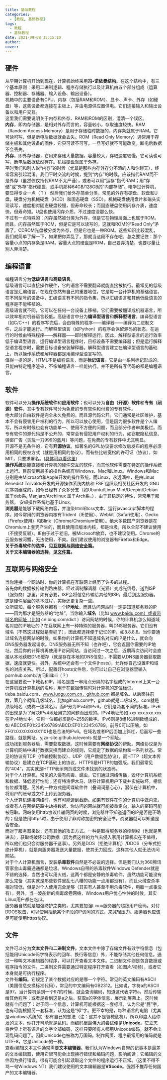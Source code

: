```yaml
---
title: 基础教程
categories:
  - [教程, 基础教程]
tags:
  - 教程
  - 基础教程
date: 2021-09-08 13:15:10
author:
cover:
---
```


## 硬件

从早期计算机开始到现在，计算机始终采用**冯•诺依曼结构**。在这个结构中，有三个基本原则：采用二进制逻辑、程序存储执行以及计算机由五个部分组成（运算器、控制器、存储器、输入设备、输出设备）。  
机箱中的主要设备有CPU、内存（包括RAM和ROM）、显卡、声卡、外存（如硬盘）等，这些设备都连接在主板上，并由电源供应器供电。它们连接输入和输出设备以和用户交互。  
这里我们需要说明关于内存和外存、RAM和ROM的区别，澄清一个误区。  
**内存**，即内存储器，是相对外存而言的，容量较小，存取速度较快。RAM（Random Access Memory）是用于存储临时数据的，内存条就属于RAM。它可读可写，但是断电后数据就会丢失。ROM（Read Only Memory）通常用于存储主板和其他设备的固件，它只可读不可写，一旦写好就不可能改变。断电后数据不会丢失。  
**外存**，即外存储器，它用来存储大量数据，容量较大，存取速度较慢。它可读也可写，断电后数据依然存在。机械硬盘就属于外存。  
平时我们和别人说“内存”的时候（尤其是那些内存外存分不清的人和你聊天），经常容易引起混淆。我们平时交流的时候，提到“内存”的时候，应该指代RAM而不是外存（虽然仅仅指代RAM不太严谨），或者可以用“运存”指代RAM；用“存储”或“外存”指代硬盘，或手机那种64GB/128GB的“内部存储”。咱学过计算机，要显得专业一点（？）
然后我们给外存简单分类。常见的外存有硬盘、软盘和U盘。硬盘分为机械硬盘（HDD）和固态硬盘（SSD）。机械硬盘使用盘片和磁头实现读写，速度相对固态硬盘较慢，但寿命较长；而固态硬盘使用闪存介质，速度快，但寿命短。U盘也使用闪存介质，不过速度没那么快。  
不过有一点特殊的：闪存虽然被分类为外存，但是它在物理层面上也属于ROM。而且，闪存虽然属于ROM，但是它是可以读写的，这就和ROM的“Read Only”矛盾了。CDROM光盘被分类为外存，但是它也是一种ROM。这些知识比较混乱，我们就简单了解一下，如果把你弄乱了，那就当这段不存在吧。总之要记住：那个容量小点的内存条是RAM，容量大点的硬盘是ROM，自己要弄清楚，也要尽量让别人弄清楚。  

## 编程语言

编程语言分为**低级语言**和**高级语言**。  
低级语言可以直接操作硬件，它的语言不需要翻译就能直接被执行。最常见的低级语言是汇编语言，在现在依然有自己的重要地位，它是每一台计算机的基础语言。在不同型号的设备中，汇编语言有不同的指令集，所以汇编语言和其他低级语言的程序是不能移植的。  
高级语言就不同，它可以在任何一台设备上移植。它们需要被翻译成机器语言，所以效率相对机器语言较低。高级语言中分为**编译型语言**和**解释型语言**。编译型语言（如C/C++）的程序写完后，会由特殊的程序——编译器——编译为二进制文件，之后才能运行。而解释型语言（如Python）的程序会保留源码的状态，在运行的时候由特殊程序——解释器——即时解释运行。因此，解释型语言的运行效率低于编译型语言。运行编译型语言程序时，目标设备不需要编译器；但是运行解释型语言程序时，需要目标设备安装解释器。解释型语言建立在编译型语言的基础上，所以操作系统和解释器都是用编译型语言写的。  
值得一提的是，HTML不是编程语言，而是**标记语言**。它是由一系列标记形成的，只能由特定程序渲染，不像编程语言一样能执行。并不是所有写代码的都是编程语言。  

## 软件

软件可以分为**操作系统软件**和**应用软件**；也可以分为**自由（开源）软件**和**专有（闭源）软件**，其中专有软件可分为免费的专有软件和付费的专有软件。  
绝大部分自由软件是完全永久免费的，而且源代码公开。它们通常是社区维护，基本不会有侵害用户权利的行为，所以可以放心使用，但是因为很多软件是个人编写，所以有时候也会有功能单一、使用不方便的问题，而且部分作者审美极烂。而专有软件的源代码是不公开的，常常会有侵犯用户权利的行为，如窃取隐私信息、弹窗广告（贪玩一刀999的蓝月）等问题，在免费的专有软件中尤其明显。  
开源不是无条件的，它有**开源协议**。如著名的GPL协议要求修改后发布的程序必须用相同的授权方式（就是用相同的协议）。而有些比较宽松的许可证（协议），如MIT，只要求署名。([具体可以看这里](/47168df2e64b/))  
**操作系统**是能直接和计算机的硬件交互的软件，而其他软件需要在特定的操作系统上运行。目前使用最多的操作系统有Windows、Mac和Linux。Windows和Mac分别是由Microsoft和Apple开发的操作系统，而Linux，永远滴神，是由Linus Benedict Torvalds开发的开源操作系统内核和 FSF 组织及相关社区开发的 GNU 程序包组成的，如今已经有了众多分支（如Ubuntu/Linux Mint/Deepin/Debian属于deb系, Manjaro/Archlinux 属于Arch系。），由于其稳定的特性，常常用于服务器。  安卓操作系统也基于Linux。  
**浏览器**是能够下载网络内容，并渲染html和css文本、运行javascript脚本的程序。如今常用的浏览器内核有Trident（IE使用）、Webkit（Safari使用）、Gecko（Firefox使用）和Blink（Chrome/Chromium使用）。绝大多数国产浏览器是在Chromium上套壳产生的，而且使用旧版本内核，都是垃圾，所以全部不建议使用（不接受反驳）。IE由于过于老旧，被Microsoft放弃，也不建议使用。Chrome的云服务被河蟹，无法使用，不爽。我们建议使用的浏览器有Firefox和Edge。  
**关于杀毒软件的选择，见[互联网与网络安全](#互联网与网络安全)篇。**  
**关于文本编辑器的选择，见[文件](#文件)篇。**  

## 互联网与网络安全

当你连接一个网站时，你的计算机在互联网上经历了许多的过程。  
首先你的数据被传输到路由器，经过调制解调器（光猫）变成光信号，送到ISP（服务商）那里，如有必要，ISP会将信息传输给其他的ISP，最后到达服务器。这是硬件层面的基本过程，实际还更复杂一些。  
众所周知，每个服务器都有一个**IP地址**。而且访问网站时一定要知道服务器的IP——因为那才是服务器的“地址”。当你输入**域名**（比如 www.baidu.com）或者带域名的网址（比如 cn.bing.com/dict ）访问网站的时候，你的计算机怎么知道域名对应的IP地址的？在互联网上有一种特殊的服务器，叫DNS服务器。它们没有域名（不然这过程就是套娃了），因此都选择便于记忆的IP，如8.8.8.8。当你要通过域名连接网站的时候，如果你的计算机不知道域名对应的IP是什么，就会向DNS服务器发起请求。DNS服务器无所不知（也许吧），它会返回你需要的IP地址。然后你的计算机再使用IP访问网站。当访问过一次之后，近期再次访问时会直接从本地获取DNS缓存（就是存在本地的DNS信息），不需要从DNS服务器获取数据，速度就更快。另外，系统中还会有一个文件(hosts)，允许你自己设置IP和域名的对应关系。所以，配置好hosts文件后，你可以让自己在浏览器里输入pornhub.com以访问Bilibili（？）  
在这里要说一下域名和IP。域名是由一串用点分隔的名字组成的Internet上某一台计算机或计算机组的名称，用于在数据传输时对计算机的定位标识。tieba.baidu.com，www.luogu.com.cn，github.com 都是域名。从后面往前数，第几个就叫几级域名，比如github.com中，github就是二级域名，com就是顶级域名（或称一级域名）。而IP分为IPv4和IPv6，它们是两套不同的标准，IPv6的出现是为了解决IPv4地址用完的问题而出现的。IPv4地址形如 xxx.xxx.xxx.xxx 在IPv4地址中，任何一位都必须是0~255的数字。IPv6则是8组16进制数组成的，如 ABCD:EF01:2345:6789:ABCD:EF01:2345:6789。前导0可以压缩，如FF01:0:0:0:0:0:0:1101也是合法的IPv6。在域名或者IP后面加上斜杠，后面写一些路径，就是网址。yjzx-site.github.io/events 就是一个网址。  
成功找到服务器后，需要获取数据。这时候需要有**网络协议**的帮助。网络协议是为计算机网络中进行数据交换而建立的规则，它规定了数据的结构和一系列状态。常见的协议有TCP（传输控制协议）、UDP（用户数据包协议），而HTTP（超文本传输协议）是建立在TCP基础上的协议，HTTPS是HTTP的加强版。我们最常见的“404”，其实就是HTTP表示网页或文件未找到的状态码。  
对于个人计算机，常见的入侵有病毒、蠕虫，它们通过网络传播，毁坏计算机系统和数据、降低运行性能；还有特洛伊木马，诱导计算机用户下载并实施破坏，相信各位都清楚。另外的一种方式是间谍软件件（叠词词恶心心），潜伏在计算机中，将用户的账号或文件上传到服务器。  
个人计算机连接网络时，也有可能遭到截断。如果有软件在你的计算机中做内鬼，或者有人在网络链路中劫持数据，你访问的网站就可能被重定向，输入的密码可能被窃取。网站使用http协议传输网页的时候，浏览器并不知道返回的IP是否是正确的；但是使用https时，由于使用了非对称加密的安全证书，浏览器就可以知道是否安全。  
而对于服务器来说，还有其他的攻击方式。一种是取得服务器的控制权（也就是黑进去），获取或破坏公司数据（因为费这样的力气去侵入家用计算机实在不值得，所以他们也只会对服务器干这事）。另外是DOS（拒绝计算机）/DDOS（分布式拒绝计算机），就是向服务器发送大量数据，使其无力回应，这样其他人就无法访问网站。  
对于个人计算机而言，安装**杀毒软件**自然是不必说的选择。但是我们认为360腾讯管家金山毒霸通通都是垃圾。Windows自带的杀毒软件Windows Defender就是不错的选择，当然也可以用火绒，这两个都是安静的杀毒软件，虽然功能可能没有那么完备（其实就是那些软件里乱七八糟的功能一点用都没有），而且火绒查杀率相对较低，但是对个人使用完全足够（其实有人甚至不用杀毒软件，电脑一点事没有）。另外，当一波船新的病毒席卷网络，Windows用户忧心忡忡的时候，其实Linux用户都在吃瓜。  
服务器自然就是加强防护之类的，尤其要加强Linux服务器的超级用户密码。对付DDOS攻击，可以使用拒绝某个IP段的IP访问的方式，来减轻压力。服务器也应该尽可能使用https协议。  

## 文件

文件可以分为**文本文件**和**二进制文件**。文本文件中除了存储文件有效字符信息（包括能用Unicode码字符表示的回车、换行等信息）外，不能存储其他任何信息。通过一种叫文本编辑器的程序，可以打开查看文本文件。二进制文件则是包含数据或程序指令的文件。二进制文件需要通过特定程序打开查看（如图片/视频），或者它本身就是可执行程序。  
文件有**编码**。它规定了某个数据对应的是哪一个字符。常见的英文编码有ASCII（美国信息交换标准代码），常见的中文编码有GB2312。比如说，字符a的ASCII是97。当计算机读到一个97的时候，就会查询编码，知道这代表字符a，然后传输给其他程序；或者是看到这是a之后，获取a的字体信息，展示到屏幕上。这时候就有个问题了：对于同一个信息，计算机可能根据这一套标准，认为它是“屁”字，也有可能根据另一套标准，认为这是“夘”字。更不幸的是，每种语言的电脑（尤其是windows系统的）都有自己的想法（注：这并不是智械危机），所以印度人给你发的文本，你打开可能就是乱码。而编码里最伟大的尝试便是**Unicode**。它立志将世界上所有语言的文字全部编码，这样只要所有人都用Unicode编码，就不会出现乱码问题了。因此Unicode也被称为万国码。制作网页、程序最常用的编码就是UTF-8，它是Unicode的一种。  
查看/编辑文本文件通常需要**文本编辑器**。我们认为Windows自带的记事本是最差的文本编辑器，使用它很可能会出现换行错误和编码问题，影响阅读；它编辑的文件因为换行错误，很有可能会引起读取这个文件的程序运行不正常。（这里不得不骂一句Windows NT）我们建议使用的文本编辑器是**VScode**。强烈不推荐任何国产的文本编辑器。
